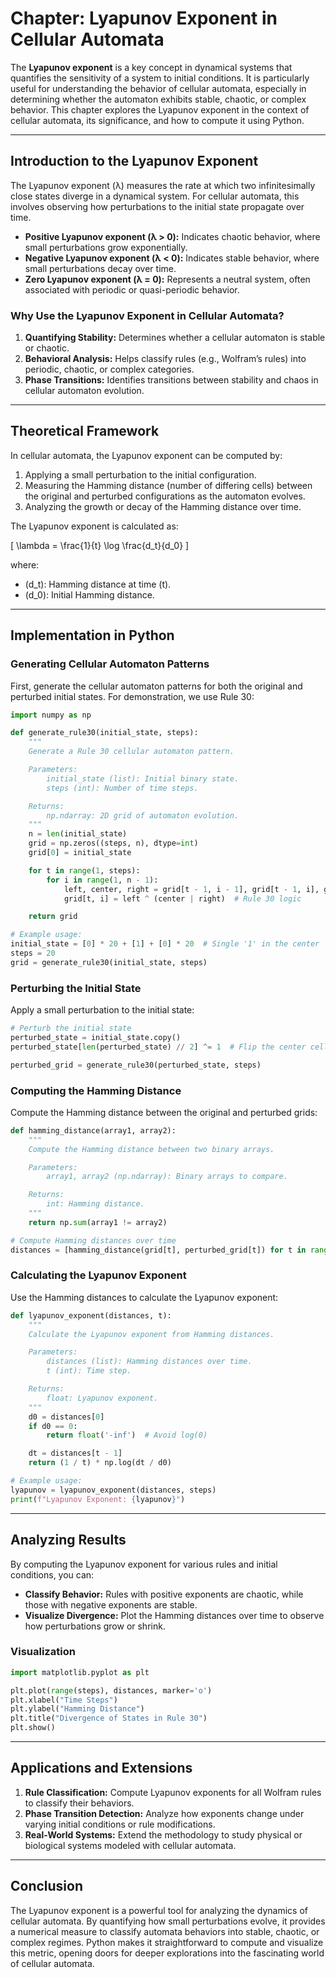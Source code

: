 # Chapter: Lyapunov Exponent in Cellular Automata

The **Lyapunov exponent** is a key concept in dynamical systems that quantifies the sensitivity of a system to initial conditions. It is particularly useful for understanding the behavior of cellular automata, especially in determining whether the automaton exhibits stable, chaotic, or complex behavior. This chapter explores the Lyapunov exponent in the context of cellular automata, its significance, and how to compute it using Python.

---

## Introduction to the Lyapunov Exponent

The Lyapunov exponent (λ) measures the rate at which two infinitesimally close states diverge in a dynamical system. For cellular automata, this involves observing how perturbations to the initial state propagate over time.

- **Positive Lyapunov exponent (λ > 0):** Indicates chaotic behavior, where small perturbations grow exponentially.
- **Negative Lyapunov exponent (λ < 0):** Indicates stable behavior, where small perturbations decay over time.
- **Zero Lyapunov exponent (λ = 0):** Represents a neutral system, often associated with periodic or quasi-periodic behavior.

### Why Use the Lyapunov Exponent in Cellular Automata?

1. **Quantifying Stability:** Determines whether a cellular automaton is stable or chaotic.
2. **Behavioral Analysis:** Helps classify rules (e.g., Wolfram’s rules) into periodic, chaotic, or complex categories.
3. **Phase Transitions:** Identifies transitions between stability and chaos in cellular automaton evolution.

---

## Theoretical Framework

In cellular automata, the Lyapunov exponent can be computed by:

1. Applying a small perturbation to the initial configuration.
2. Measuring the Hamming distance (number of differing cells) between the original and perturbed configurations as the automaton evolves.
3. Analyzing the growth or decay of the Hamming distance over time.

The Lyapunov exponent is calculated as:

\[
\lambda = \frac{1}{t} \log \frac{d_t}{d_0}
\]

where:
- \(d_t\): Hamming distance at time \(t\).
- \(d_0\): Initial Hamming distance.

---

## Implementation in Python

### Generating Cellular Automaton Patterns
First, generate the cellular automaton patterns for both the original and perturbed initial states. For demonstration, we use Rule 30:

```python
import numpy as np

def generate_rule30(initial_state, steps):
    """
    Generate a Rule 30 cellular automaton pattern.

    Parameters:
        initial_state (list): Initial binary state.
        steps (int): Number of time steps.

    Returns:
        np.ndarray: 2D grid of automaton evolution.
    """
    n = len(initial_state)
    grid = np.zeros((steps, n), dtype=int)
    grid[0] = initial_state

    for t in range(1, steps):
        for i in range(1, n - 1):
            left, center, right = grid[t - 1, i - 1], grid[t - 1, i], grid[t - 1, i + 1]
            grid[t, i] = left ^ (center | right)  # Rule 30 logic

    return grid

# Example usage:
initial_state = [0] * 20 + [1] + [0] * 20  # Single '1' in the center
steps = 20
grid = generate_rule30(initial_state, steps)
```

### Perturbing the Initial State
Apply a small perturbation to the initial state:

```python
# Perturb the initial state
perturbed_state = initial_state.copy()
perturbed_state[len(perturbed_state) // 2] ^= 1  # Flip the center cell

perturbed_grid = generate_rule30(perturbed_state, steps)
```

### Computing the Hamming Distance
Compute the Hamming distance between the original and perturbed grids:

```python
def hamming_distance(array1, array2):
    """
    Compute the Hamming distance between two binary arrays.

    Parameters:
        array1, array2 (np.ndarray): Binary arrays to compare.

    Returns:
        int: Hamming distance.
    """
    return np.sum(array1 != array2)

# Compute Hamming distances over time
distances = [hamming_distance(grid[t], perturbed_grid[t]) for t in range(steps)]
```

### Calculating the Lyapunov Exponent
Use the Hamming distances to calculate the Lyapunov exponent:

```python
def lyapunov_exponent(distances, t):
    """
    Calculate the Lyapunov exponent from Hamming distances.

    Parameters:
        distances (list): Hamming distances over time.
        t (int): Time step.

    Returns:
        float: Lyapunov exponent.
    """
    d0 = distances[0]
    if d0 == 0:
        return float('-inf')  # Avoid log(0)

    dt = distances[t - 1]
    return (1 / t) * np.log(dt / d0)

# Example usage:
lyapunov = lyapunov_exponent(distances, steps)
print(f"Lyapunov Exponent: {lyapunov}")
```

---

## Analyzing Results

By computing the Lyapunov exponent for various rules and initial conditions, you can:

- **Classify Behavior:** Rules with positive exponents are chaotic, while those with negative exponents are stable.
- **Visualize Divergence:** Plot the Hamming distances over time to observe how perturbations grow or shrink.

### Visualization

```python
import matplotlib.pyplot as plt

plt.plot(range(steps), distances, marker='o')
plt.xlabel("Time Steps")
plt.ylabel("Hamming Distance")
plt.title("Divergence of States in Rule 30")
plt.show()
```

---

## Applications and Extensions

1. **Rule Classification:** Compute Lyapunov exponents for all Wolfram rules to classify their behaviors.
2. **Phase Transition Detection:** Analyze how exponents change under varying initial conditions or rule modifications.
3. **Real-World Systems:** Extend the methodology to study physical or biological systems modeled with cellular automata.

---

## Conclusion

The Lyapunov exponent is a powerful tool for analyzing the dynamics of cellular automata. By quantifying how small perturbations evolve, it provides a numerical measure to classify automata behaviors into stable, chaotic, or complex regimes. Python makes it straightforward to compute and visualize this metric, opening doors for deeper explorations into the fascinating world of cellular automata.


